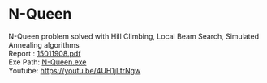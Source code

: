 # N-Queen
N-Queen problem solved with Hill Climbing, Local Beam Search, Simulated Annealing algorithms
<br>
Report : [15011908.pdf](https://github.com/srknymc/N-Queen/blob/master/15011908.pdf)
<br>
Exe Path: [N-Queen.exe](https://github.com/srknymc/N-Queen/tree/master/N-Queen/bin/Release)
<br>
Youtube: https://youtu.be/4UH1jLtrNgw

